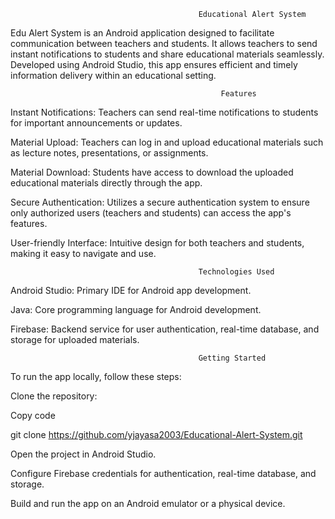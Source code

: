                                               Educational Alert System
                                                          
Edu Alert System is an Android application designed to facilitate communication between teachers and students. It allows teachers to send instant notifications to students and share educational materials seamlessly. Developed using Android Studio, this app ensures efficient and timely information delivery within an educational setting.

                                                   Features
                                                              
Instant Notifications: Teachers can send real-time notifications to students for important announcements or updates.

Material Upload: Teachers can log in and upload educational materials such as lecture notes, presentations, or assignments.

Material Download: Students have access to download the uploaded educational materials directly through the app.

Secure Authentication: Utilizes a secure authentication system to ensure only authorized users (teachers and students) can access the app's features.

User-friendly Interface: Intuitive design for both teachers and students, making it easy to navigate and use.

                                              Technologies Used
                                                          
Android Studio: Primary IDE for Android app development.

Java: Core programming language for Android development.

Firebase: Backend service for user authentication, real-time database, and storage for uploaded materials.

                                              Getting Started
                                                          
To run the app locally, follow these steps:

Clone the repository:

Copy code

git clone https://github.com/yjayasa2003/Educational-Alert-System.git

Open the project in Android Studio.

Configure Firebase credentials for authentication, real-time database, and storage.

Build and run the app on an Android emulator or a physical device.
